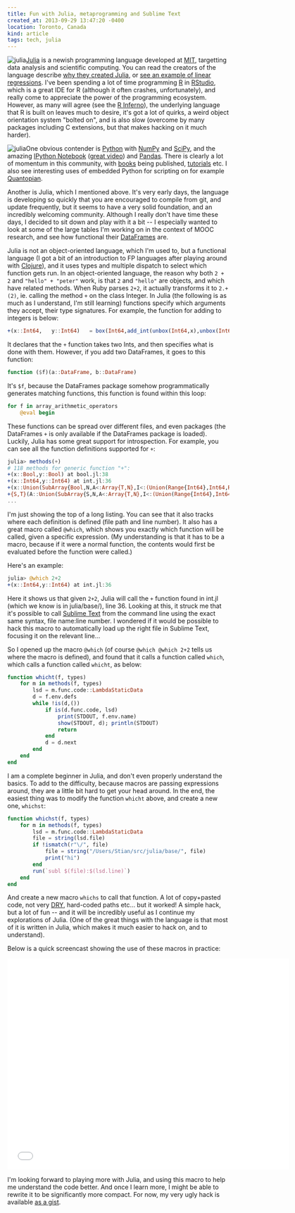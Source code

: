 ```yaml
---
title: Fun with Julia, metaprogramming and Sublime Text
created_at: 2013-09-29 13:47:20 -0400
location: Toronto, Canada
kind: article
tags: tech, julia
---
```


![ julia](/blog/images/2013-09-29-fun-with-julia-metaprogramming-and-sublime-text-half-01.png)[Julia](http://julialang.org/) is a newish programming language developed at [MIT](http://www.mit.edu/), targetting data analysis and scientific computing. You can read the creators of the language describe [why they created Julia](http://julialang.org/blog/2012/02/why-we-created-julia/), or [see an example of linear regressions](http://boss-level.com/?p=247). I've been spending a lot of time programming [R](http://www.r-project.org/) in [RStudio](http://www.rstudio.com/), which is a great IDE for R (although it often crashes, unfortunately), and really come to appreciate the power of the programming ecosystem. However, as many will agree (see the [R Inferno](http://www.burns-stat.com/pages/Tutor/R_inferno.pdf)), the underlying language that R is built on leaves much to desire, it's got a lot of quirks, a weird object orientation system "bolted on", and is also slow (overcome by many packages including C extensions, but that makes hacking on it much harder).

![julia ](/blog/images/2013-09-29-fun-with-julia-metaprogramming-and-sublime-text-half-02.png)One obvious contender is [Python](http://www.python.org/) with [NumPy](http://www.numpy.org/) and [SciPy](http://www.scipy.org/), and the amazing [IPython Notebook](http://ipython.org/notebook.html) ([great video](http://www.youtube.com/watch?v=F4rFuIb1Ie4)) and [Pandas](http://pandas.pydata.org/). There is clearly a lot of momentum in this community, with [books](http://shop.oreilly.com/product/0636920023784.do) being published, [tutorials](https://github.com/ipython/ipython/wiki/A-gallery-of-interesting-IPython-Notebooks) etc. I also see interesting uses of embedded Python for scripting on for example [Quantopian](https://www.quantopian.com/algorithms/52486a32338bbec32d00033b). 

Another is Julia, which I mentioned above. It's very early days, the language is developing so quickly that you are encouraged to compile from git, and update frequently, but it seems to have a very solid foundation, and an incredibly welcoming community. Although I really don't have time these days, I decided to sit down and play with it a bit -- I especially wanted to look at some of the large tables I'm working on in the context of MOOC research, and see how functional their [DataFrames](http://juliastats.github.io/DataFrames.jl/) are.

Julia is not an object-oriented language, which I'm used to, but a functional language (I got a bit of an introduction to FP languages after playing around with [Clojure](http://clojure.org/)), and it uses types and multiple dispatch to select which function gets run. In an object-oriented language, the reason why both ```2 + 2``` and ```"hello" + "peter"``` work, is that ```2``` and ```"hello"``` are objects, and which have related methods. When Ruby parses ```2+2```, it actually transforms it to ```2.+(2)```, ie. calling the method ```+``` on the class Integer. In Julia (the following is as much as I understand, I'm still learning) functions specify which arguments they accept, their type signatures. For example, the function for adding to integers is below:

```julia
+(x::Int64,   y::Int64)   = box(Int64,add_int(unbox(Int64,x),unbox(Int64,y)))
```

It declares that the ```+``` function takes two Ints, and then specifies what is done with them. However, if you add two DataFrames, it goes to this function:

```julia
function ($f)(a::DataFrame, b::DataFrame)
```

It's ```$f```, because the DataFrames package somehow programmatically generates matching functions, this function is found within this loop:

```julia
for f in array_arithmetic_operators
    @eval begin
```

These functions can be spread over different files, and even packages (the DataFrames ```+``` is only available if the DataFrames package is loaded). Luckily, Julia has some great support for introspection. For example, you can see all the function definitions supported for ```+```:

```julia
julia> methods(+)
# 118 methods for generic function "+":
+(x::Bool,y::Bool) at bool.jl:38
+(x::Int64,y::Int64) at int.jl:36
+(x::Union(SubArray{Bool,N,A<:Array{T,N},I<:(Union(Range{Int64},Int64,Range1{Int64})...,)},Array{Bool,N}),y::Union(SubArray{Bool,N,A<:Array{T,N},I<:(Union(Range{Int64},Int64,Range1{Int64})...,)},Array{Bool,N})) at array.jl:973
+{S,T}(A::Union(SubArray{S,N,A<:Array{T,N},I<:(Union(Range{Int64},Int64,Range1{Int64})...,)},Array{S,N}),B::Union(SubArray{T,N,A<:Array{T,N},I<:(Union(Range{Int64},Int64,Range1{Int64})...,)},Array{T,N})) at array.jl:917
...
```

I'm just showing the top of a long listing. You can see that it also tracks where each definition is defined (file path and line number). It also has a great macro called ```@which```, which shows you exactly which function will be called, given a specific expression. (My understanding is that it has to be a macro, because if it were a normal function, the contents would first be evaluated before the function were called.) 

Here's an example:

```julia
julia> @which 2+2
+(x::Int64,y::Int64) at int.jl:36
```

Here it shows us that given ```2+2```, Julia will call the ```+``` function found in int.jl (which we know is in julia/base/), line 36. Looking at this, it struck me that it's possible to call [Sublime Text](http://www.sublimetext.com/) from the command line using the exact same syntax, file name:line number. I wondered if it would be possible to hack this macro to automatically load up the right file in Sublime Text, focusing it on the relevant line...

So I opened up the macro ```@which``` (of course ```@which @which 2+2``` tells us where the macro is defined), and found that it calls a function called ```which```, which calls a function called ```whicht```, as below:

```julia
function whicht(f, types)
    for m in methods(f, types)
        lsd = m.func.code::LambdaStaticData
        d = f.env.defs
        while !is(d,())
            if is(d.func.code, lsd)
                print(STDOUT, f.env.name)
                show(STDOUT, d); println(STDOUT)
                return
            end
            d = d.next
        end
    end
end
```

I am a complete beginner in Julia, and don't even properly understand the basics. To add to the difficulty, because macros are passing expressions around, they are a little bit hard to get your head around. In the end, the easiest thing was to modify the function ```whicht``` above, and create a new one, ```whichst```:

```julia
function whichst(f, types)
    for m in methods(f, types)
        lsd = m.func.code::LambdaStaticData
        file = string(lsd.file)
        if !ismatch(r"\/", file) 
            file = string("/Users/Stian/src/julia/base/", file)
            print("hi")
        end
        run(`subl $(file):$(lsd.line)`)
    end
end
```

And create a new macro ```whichs``` to call that function. A lot of copy+pasted code, not very [DRY](http://en.wikipedia.org/wiki/Don't_repeat_yourself), hard-coded paths etc... but it worked! A simple hack, but a lot of fun -- and it will be incredibly useful as I continue my explorations of Julia. (One of the great things with the language is that most of it is written in Julia, which makes it much easier to hack on, and to understand).

Below is a quick screencast showing the use of these macros in practice:

<iframe width="640" height="480" src="//www.youtube.com/embed/1qh_oLNLDcc" frameborder="0" allowfullscreen></iframe>

I'm looking forward to playing more with Julia, and using this macro to help me understand the code better. And once I learn more, I might be able to rewrite it to be significantly more compact. For now, my very ugly hack is available [as a gist](https://gist.github.com/houshuang/6748566).